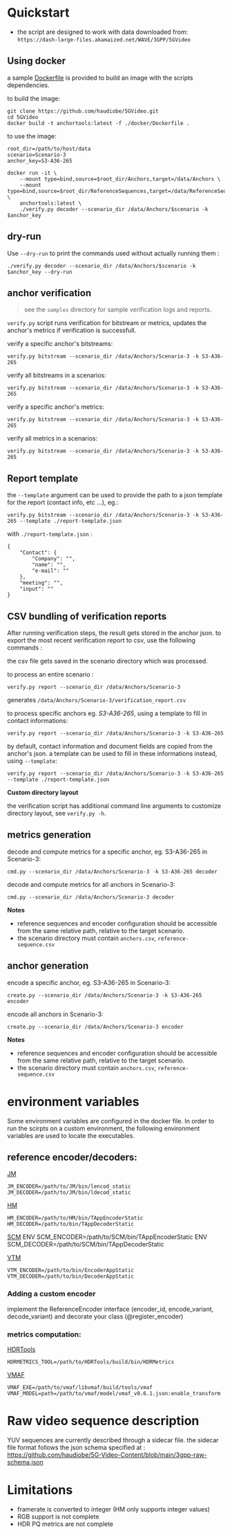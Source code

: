 
# Quickstart

* the script are designed to work with data downloaded from: `https://dash-large-files.akamaized.net/WAVE/3GPP/5GVideo`


## Using docker

a sample [Dockerfile](https://docs.docker.com/get-docker/) is provided to build an image with the scripts dependencies.


to build the image:
```
git clone https://github.com/haudiobe/5GVideo.git
cd 5GVideo
docker build -t anchortools:latest -f ./docker/Dockerfile .
```

to use the image:
```
root_dir=/path/to/host/data
scenario=Scenario-3
anchor_key=S3-A36-265

docker run -it \
    --mount type=bind,source=$root_dir/Anchors,target=/data/Anchors \
    --mount type=bind,source=$root_dir/ReferenceSequences,target=/data/ReferenceSequences \
    anchortools:latest \
    ./verify.py decoder --scenario_dir /data/Anchors/$scenario -k $anchor_key
```

## dry-run 
Use `--dry-run` to print the commands used without actually running them :
```
./verify.py decoder --scenario_dir /data/Anchors/$scenario -k $anchor_key --dry-run
```


## anchor verification 

> see the `samples` directory for sample verification logs and reports. 

`verify.py` script runs verification for bitstream or metrics, updates the anchor's metrics if verification is successfull.

verify a specific anchor's bitstreams:
```
verify.py bitstream --scenario_dir /data/Anchors/Scenario-3 -k S3-A36-265
```

verify all bitstreams in a scenarios:
```
verify.py bitstream --scenario_dir /data/Anchors/Scenario-3 -k S3-A36-265
```

verify a specific anchor's metrics:
```
verify.py bitstream --scenario_dir /data/Anchors/Scenario-3 -k S3-A36-265
```

verify all metrics in a scenarios:
```
verify.py bitstream --scenario_dir /data/Anchors/Scenario-3 -k S3-A36-265
```


## Report template

the `--template` argument can be used to provide the path to a json template for the report (contact info, etc ...), eg.:
```
verify.py bitstream --scenario_dir /data/Anchors/Scenario-3 -k S3-A36-265 --template ./report-template.json
```

with `./report-template.json` :
```
{
    "Contact": {
        "Company": "",
        "name": "",
        "e-mail": ""
    },
    "meeting": "",
    "input": ""
}
```

## CSV bundling of verification reports

After running verification steps, the result gets stored in the anchor json.
to export the most recent verification report to csv, use the following commands :

the csv file gets saved in the scenario directory which was processed.

to process an entire scenario :
```
verify.py report --scenario_dir /data/Anchors/Scenario-3
```
generates `/data/Anchors/Scenario-3/verification_report.csv`


to process specific anchors eg. *S3-A36-265*, using a template to fill in contact informations:
```
verify.py report --scenario_dir /data/Anchors/Scenario-3 -k S3-A36-265
```

by default, contact information and document fields are copied from the anchor's json.
a template can be used to fill in these informations instead, using `--template`:
```
verify.py report --scenario_dir /data/Anchors/Scenario-3 -k S3-A36-265 --template ./report-template.json
```


**Custom directory layout**

the verification script has additional command line arguments to customize directory layout, see `verify.py -h`.



## metrics generation

decode and compute metrics for a specific anchor, eg. S3-A36-265 in Scenario-3: 

`cmd.py --scenario_dir /data/Anchors/Scenario-3 -k S3-A36-265 decoder`

decode and compute metrics for all anchors in Scenario-3: 

`cmd.py --scenario_dir /data/Anchors/Scenario-3 decoder`

**Notes**

* reference sequences and encoder configuration should be accessible from the same relative path, relative to the target scenario. 
* the scenario directory must contain `anchors.csv`, `reference-sequence.csv`

## anchor generation

encode a specific anchor, eg. S3-A36-265 in Scenario-3: 
```
create.py --scenario_dir /data/Anchors/Scenario-3 -k S3-A36-265 encoder
```

encode all anchors in Scenario-3: 
```
create.py --scenario_dir /data/Anchors/Scenario-3 encoder
```

**Notes**

* reference sequences and encoder configuration should be accessible from the same relative path, relative to the target scenario. 
* the scenario directory must contain `anchors.csv`, `reference-sequence.csv`


# environment variables 

Some environment variables are configured in the docker file.
In order to run the scirpts on a custom environment, the following environment variables are used to locate the executables.

## reference encoder/decoders:

[JM](https://vcgit.hhi.fraunhofer.de/jct-vc/JM)
```
JM_ENCODER=/path/to/JM/bin/lencod_static
JM_DECODER=/path/to/JM/bin/ldecod_static
```

[HM](https://vcgit.hhi.fraunhofer.de/jct-vc/HM)
```
HM_ENCODER=/path/to/HM/bin/TAppEncoderStatic
HM_DECODER=/path/to/bin/TAppDecoderStatic
```

[SCM](https://vcgit.hhi.fraunhofer.de/jvet/HM/-/tree/HM-SCC-extensions)
ENV SCM_ENCODER=/path/to/SCM/bin/TAppEncoderStatic
ENV SCM_DECODER=/path/to/SCM/bin/TAppDecoderStatic

[VTM](https://vcgit.hhi.fraunhofer.de/jvet/VVCSoftware_VTM)
```
VTM_ENCODER=/path/to/bin/EncoderAppStatic
VTM_DECODER=/path/to/bin/DecoderAppStatic
```

### Adding a custom encoder
implement the ReferenceEncoder interface (encoder_id, encode_variant, decode_variant) and decorate your class (@register_encoder)


### metrics computation:

[HDRTools](https://gitlab.com/standards/HDRTools)
```
HDRMETRICS_TOOL=/path/to/HDRTools/build/bin/HDRMetrics
```

[VMAF](https://github.com/Netflix/vmaf)
```
VMAF_EXE=/path/to/vmaf/libvmaf/build/tools/vmaf
VMAF_MODEL=path=/path/to/vmaf/model/vmaf_v0.6.1.json:enable_transform
```

# Raw video sequence description
YUV sequences are currently described through a sidecar file.
the sidecar file format follows the json schema specified at : https://github.com/haudiobe/5G-Video-Content/blob/main/3gpp-raw-schema.json


# Limitations
- framerate is converted to integer (HM only supports integer values)
- RGB support is not complete
- HDR PQ metrics are not complete 

